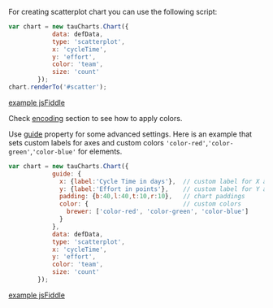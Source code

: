 For creating scatterplot chart you can use the following script:

```javascript
var chart = new tauCharts.Chart({
            data: defData,
            type: 'scatterplot',
            x: 'cycleTime',
            y: 'effort',
            color: 'team',
            size: 'count'
        });
chart.renderTo('#scatter');
```
[example jsFiddle](http://jsfiddle.net/taucharts/6LzefLo4/)

Check [encoding](../advanced/encoding.md#custom-colors-for-encoding-color-value#custom-colors-for-encoding-color-value) section to see how to apply colors.

Use [guide](guide.md) property for some advanced  settings. Here is an example that sets custom labels for axes and custom colors `'color-red'`,`'color-green'`,`'color-blue'` for elements.

```javascript
var chart = new tauCharts.Chart({
            guide: {
              x: {label:'Cycle Time in days'},  // custom label for X axis
              y: {label:'Effort in points'},    // custom label for Y axis
              padding: {b:40,l:40,t:10,r:10},   // chart paddings
              color: {                          // custom colors
                brewer: ['color-red', 'color-green', 'color-blue']
              }
            },
            data: defData,
            type: 'scatterplot',
            x: 'cycleTime',
            y: 'effort',
            color: 'team',
            size: 'count'
        });
```

[example jsFiddle](http://jsfiddle.net/taucharts/bk5Lj66y/)
